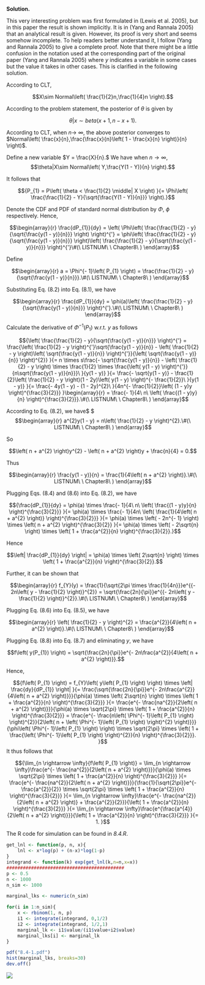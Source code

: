 **Solution.**

This very interesting problem was first formulated in (Lewis et al.
2005), but in this paper the result is shown implicitly. It is in (Yang
and Rannala 2005) that an analytical result is given. However, its proof
is very short and seems somehow incomplete. To help readers better
understand it, I follow (Yang and Rannala 2005) to give a complete
proof. Note that there might be a little confusion in the notation used
at the corresponding part of the original paper (Yang and Rannala 2005)
where $y$ indicates a variable in some cases but the value it takes in
other cases. This is clarified in the following solution.

According to CLT,

$$X\sim Normal\left( \frac{1}{2}n,\frac{1}{4}n \right).$$

According to the problem statement, the posterior of $\theta$ is given
by

$$\theta|x\sim beta(x + 1,n - x + 1).$$

According to CLT, when $n \rightarrow \ \infty$, the above posterior
converges to
$Normal\left( \frac{x}{n},\frac{\frac{x}{n}\left( 1 - \frac{x}{n} \right)}{n} \right)$.

Define a new variable $Y = \frac{X}{n}.$ We have when
$n \rightarrow \infty$,\
$$\theta|X\sim Normal\left( Y,\frac{Y(1 - Y)}{n} \right).$$

It follows that

$${P_{1} = P\left( \theta < \frac{1}{2} \middle| X \right)
}{= \Phi\left( \frac{\frac{1}{2} - Y}{\sqrt{\frac{Y(1 - Y)}{n}}} \right).}$$

Denote the CDF and PDF of standard normal distribution by $\Phi,\ \phi$
respectively. Hence,

$$\begin{array}{r}
\frac{dP_{1}}{dy} = \left( \Phi\left( \frac{\frac{1}{2} - y}{\sqrt{\frac{y(1 - y)}{n}}} \right) \right)^{'} = \phi\left( \frac{\frac{1}{2} - y}{\sqrt{\frac{y(1 - y)}{n}}} \right)\left( \frac{\frac{1}{2} - y}{\sqrt{\frac{y(1 - y)}{n}}} \right)^{'}\#(\ LISTNUM\ \ Chapter8\ )
\end{array}$$

Define

$$\begin{array}{r}
a = \Phi^{- 1}\left( P_{1} \right) = \frac{\frac{1}{2} - y}{\sqrt{\frac{y(1 - y)}{n}}}.\#(\ LISTNUM\ \ Chapter8\ )
\end{array}$$

Substituting Eq. (8.2) into Eq. (8.1), we have

$$\begin{array}{r}
\frac{dP_{1}}{dy} = \phi(a)\left( \frac{\frac{1}{2} - y}{\sqrt{\frac{y(1 - y)}{n}}} \right)^{'}.\#(\ LISTNUM\ \ Chapter8\ )
\end{array}$$

Calculate the derivative of $\Phi^{- 1}\left( P_{1} \right)$ w.r.t. $y$
as follows

$${\left( \frac{\frac{1}{2} - y}{\sqrt{\frac{y(1 - y)}{n}}} \right)^{'} = \frac{\left( \frac{1}{2} - y \right)^{'}\sqrt{\frac{y(1 - y)}{n}} - \left( \frac{1}{2} - y \right)\left( \sqrt{\frac{y(1 - y)}{n}} \right)^{'}}{\left( \sqrt{\frac{y(1 - y)}{n}} \right)^{2}}
}{= n \times s\frac{- \sqrt{\frac{y(1 - y)}{n}} - \left( \frac{1}{2} - y \right) \times \frac{1}{2} \times \frac{\left( y(1 - y) \right)^{'}}{n\sqrt{\frac{y(1 - y)}{n}}}\ }{y(1 - y)}
}{= \frac{- \sqrt{y(1 - y)} - \frac{1}{2}\left( \frac{1}{2} - y \right)(1 - 2y)\left( y(1 - y) \right)^{- \frac{1}{2}}\ }{y(1 - y)}
}{= \frac{- 4y(1 - y) - (1 - 2y)^{2}\ }{4n^{- \frac{1}{2}}\left( (1 - y)y \right)^{\frac{3}{2}}}
}\begin{array}{r}
 = \frac{- 1}{4\ n\ \left( \frac{(1 - y)y}{n} \right)^{\frac{3}{2}}}.\#(\ LISTNUM\ \ Chapter8\ )
\end{array}$$

According to Eq. (8.2), we have$
$$$\begin{array}{r}
a^{2}y(1 - y) = n\left( \frac{1}{2} - y \right)^{2}.\#(\ LISTNUM\ \ Chapter8\ )
\end{array}$$

So

$$\left( n + a^{2} \right)y^{2} - \left( n + a^{2} \right)y + \frac{n}{4} = 0.$$

Thus

$$\begin{array}{r}
\frac{y(1 - y)}{n} = \frac{1}{4\left( n + a^{2} \right)}.\#(\ LISTNUM\ \ Chapter8\ )
\end{array}$$

Plugging Eqs. (8.4) and (8.6) into Eq. (8.2), we have

$${\frac{dP_{1}}{dy} = \phi(a) \times \frac{- 1}{4\ n\ \left( \frac{(1 - y)y}{n} \right)^{\frac{3}{2}}}
}{= \phi(a) \times \frac{- 1}{4n\ \left( \frac{1}{4\left( n + a^{2} \right)} \right)^{\frac{3}{2}}}
}{= \phi(a) \times \left( - 2n^{- 1} \right) \times \left( n + a^{2} \right)^{\frac{3}{2}}
}{= \phi(a) \times \left( - 2\sqrt{n} \right) \times \left( 1 + \frac{a^{2}}{n} \right)^{\frac{3}{2}}.}$$

Hence

$$\left| \frac{dP_{1}}{dy} \right| = \phi(a) \times \left( 2\sqrt{n} \right) \times \left( 1 + \frac{a^{2}}{n} \right)^{\frac{3}{2}}.$$

Further, it can be shown that

$$\begin{array}{r}
f_{Y}(y) = \frac{1}{\sqrt{2\pi \times \frac{1}{4n}}}e^{{- 2n\left( y - \frac{1}{2} \right)}^{2}} = \sqrt{\frac{2n}{\pi}}e^{{- 2n\left( y - \frac{1}{2} \right)}^{2}}.\#(\ LISTNUM\ \ Chapter8\ )
\end{array}$$

Plugging Eq. (8.6) into Eq. (8.5), we have

$$\begin{array}{r}
\left( \frac{1}{2} - y \right)^{2} = \frac{a^{2}}{4\left( n + a^{2} \right)}.\#(\ LISTNUM\ \ Chapter8\ )
\end{array}$$

Plugging Eq. (8.8) into Eq. (8.7) and eliminating $y$, we have

$$f\left( y(P_{1}) \right) = \sqrt{\frac{2n}{\pi}}e^{- 2n\frac{a^{2}}{4\left( n + a^{2} \right)}}.$$

Hence,

$${f\left( P_{1} \right) = f_{Y}\left( y\left( P_{1} \right) \right) \times \left| \frac{dy}{dP_{1}} \right|
}{= \frac{\sqrt{\frac{2n}{\pi}}e^{- 2n\frac{a^{2}}{4\left( n + a^{2} \right)}}}{\phi(a) \times \left( 2\sqrt{n} \right) \times \left( 1 + \frac{a^{2}}{n} \right)^{\frac{3}{2}}}
}{= \frac{e^{- \frac{na^{2}}{2\left( n + a^{2} \right)}}}{\phi(a) \times \sqrt{2\pi} \times \left( 1 + \frac{a^{2}}{n} \right)^{\frac{3}{2}}} = \frac{e^{- \frac{n\left( \Phi^{- 1}\left( P_{1} \right) \right)^{2}}{2\left( n + \left( \Phi^{- 1}\left( P_{1} \right) \right)^{2} \right)}}}{\phi\left( \Phi^{- 1}\left( P_{1} \right) \right) \times \sqrt{2\pi} \times \left( 1 + \frac{\left( \Phi^{- 1}\left( P_{1} \right) \right)^{2}}{n} \right)^{\frac{3}{2}}}.
}$$It thus follows that

$${\lim_{n \rightarrow \infty}{f\left( P_{1} \right)} = \lim_{n \rightarrow \infty}\frac{e^{- \frac{na^{2}}{2\left( n + a^{2} \right)}}}{\phi(a) \times \sqrt{2\pi} \times \left( 1 + \frac{a^{2}}{n} \right)^{\frac{3}{2}}}
}{= \frac{e^{- \frac{na^{2}}{2\left( n + a^{2} \right)}}}{\frac{1}{\sqrt{2\pi}}e^{- \frac{a^{2}}{2}} \times \sqrt{2\pi} \times \left( 1 + \frac{a^{2}}{n} \right)^{\frac{3}{2}}}
}{= \lim_{n \rightarrow \infty}\frac{e^{- \frac{na^{2}}{2\left( n + a^{2} \right)} + \frac{a^{2}}{2}}}{\left( 1 + \frac{a^{2}}{n} \right)^{\frac{3}{2}}}
}{= \lim_{n \rightarrow \infty}\frac{e^{\frac{a^{4}}{2\left( n + a^{2} \right)}}}{\left( 1 + \frac{a^{2}}{n} \right)^{\frac{3}{2}}}
}{= 1.
}$$

The R code for simulation can be found in *8.4.R*.

```R
get_lnl <- function(p, n, x){
    lnl <- x*log(p) + (n-x)*log(1-p)
}
integrand <- function(k) exp(get_lnl(k,n=n,x=x))
###########################################
p <- 0.5
n <- 1000
n_sim <- 1000

marginal_lks <- numeric(n_sim)

for(i in 1:n_sim){
    x <- rbinom(1, n, p)
    i1 <- integrate(integrand, 0,1/2)
    i2 <- integrate(integrand, 1/2,1)
    marginal_lk <- i1$value/(i1$value+i2$value)
    marginal_lks[i] <- marginal_lk
}

pdf("8.4-1.pdf")
hist(marginal_lks, breaks=30)
dev.off()
```

<p><img src=img/8.4-1.png</p>
